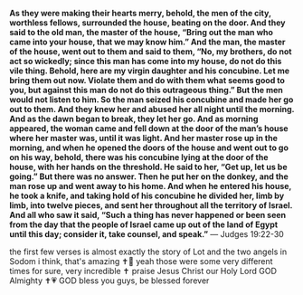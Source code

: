 **As they were making their hearts merry, behold, the men of the city, worthless fellows, surrounded the house, beating on the door. And they said to the old man, the master of the house, “Bring out the man who came into your house, that we may know him.” And the man, the master of the house, went out to them and said to them, “No, my brothers, do not act so wickedly; since this man has come into my house, do not do this vile thing. Behold, here are my virgin daughter and his concubine. Let me bring them out now. Violate them and do with them what seems good to you, but against this man do not do this outrageous thing.” But the men would not listen to him. So the man seized his concubine and made her go out to them. And they knew her and abused her all night until the morning. And as the dawn began to break, they let her go. And as morning appeared, the woman came and fell down at the door of the man’s house where her master was, until it was light. 	And her master rose up in the morning, and when he opened the doors of the house and went out to go on his way, behold, there was his concubine lying at the door of the house, with her hands on the threshold. He said to her, “Get up, let us be going.” But there was no answer. Then he put her on the donkey, and the man rose up and went away to his home. And when he entered his house, he took a knife, and taking hold of his concubine he divided her, limb by limb, into twelve pieces, and sent her throughout all the territory of Israel. And all who saw it said, “Such a thing has never happened or been seen from the day that the people of Israel came up out of the land of Egypt until this day; consider it, take counsel, and speak.”**
— Judges 19:22-30

the first few verses is almost exactly the story of Lot and the two angels in Sodom i think, that's amazing ✝️💖 yeah those were some very different times for sure, very incredible ✝️ praise Jesus Christ our Holy Lord GOD Almighty ✝️💗 GOD bless you guys, be blessed forever